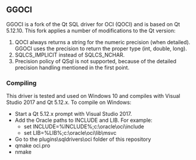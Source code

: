## GGOCI

GGOCI is a fork of the Qt SQL driver for OCI (QOCI) and is based on Qt 5.12.10. This fork applies a number of modifications to the Qt version:

1. QOCI always returns a string for the numeric precision (when detailed). GGOCI uses the precision to return the proper type (int, double, long).
2. SQLCS_IMPLICIT instead of SQLCS_NCHAR.
3. Precision policy of QSql is not supported, because of the detailed precision handling mentioned in the first point.

### Compiling

This driver is tested and used on Windows 10 and compiles with Visual Studio 2017 and Qt 5.12.x. To compile on Windows:

* Start a Qt 5.12.x prompt with Visual Studio 2017.
* Add the Oracle paths to INCLUDE and LIB. For example:
  * set INCLUDE=%INCLUDE%;c:\oracle\oci\include
  * set LIB=%LIB%;c:\oracle\oci\lib\msvc
* Go to the plugins\sqldrivers\oci folder of this repository
* qmake oci.pro
* nmake
